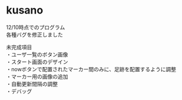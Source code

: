 kusano
======

12/10時点でのプログラム  
各種バグを修正しました  
  
未完成項目  
・ユーザ一覧のボタン画像  
・スタート画面のデザイン  
・nowボタンで配置されたマーカー間のみに、足跡を配置するように調整  
・マーカー用の画像の追加  
・自動更新間隔の調整  
・デバッグ  


